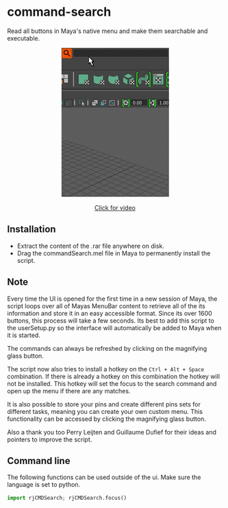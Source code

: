 # command-search
Read all buttons in Maya's native menu and make them searchable and executable. 

<p align="center"><img src="docs/_images/commandSearchExample.gif?raw=true"></p>
<a href="https://vimeo.com/109367578" target="_blank"><p align="center">Click for video</p></a>

## Installation
* Extract the content of the .rar file anywhere on disk.
* Drag the commandSearch.mel file in Maya to permanently install the script.
  
## Note
Every time the UI is opened for the first time in a new session of Maya, the script loops over all of Mayas MenuBar content to retrieve all of the its information and store it in an easy accessible format. Since its over 1600 buttons, this process will take a few seconds. Its best to add this script to the userSetup.py so the interface will automatically be added to Maya when it is started.

The commands can always be refreshed by clicking on the magnifying glass button.

The script now also tries to install a hotkey on the `Ctrl + Alt + Space` combination. If there is already a hotkey on this combination the hotkey will not be installed. This hotkey will set the focus to the search command and open up the menu if there are any matches.

It is also possible to store your pins and create different pins sets for different tasks, meaning you can create your own custom menu. This functionality can be accessed by clicking the magnifying glass button.

Also a thank you too Perry Leijten and Guillaume Dufief for their ideas and pointers to improve the script.

## Command line
The following functions can be used outside of the ui. Make sure the 
language is set to python.

```python
import rjCMDSearch; rjCMDSearch.focus()
```    
